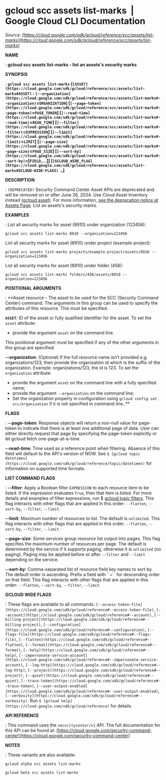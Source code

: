 # gcloud scc assets list-marks  |  Google Cloud CLI Documentation

*Source: [https://cloud.google.com/sdk/gcloud/reference/scc/assets/list-marks](https://cloud.google.com/sdk/gcloud/reference/scc/assets/list-marks)*

**NAME**

: **gcloud scc assets list-marks - list an assets's security marks**

**SYNOPSIS**

: **`gcloud scc assets list-marks` (`[ASSET](https://cloud.google.com/sdk/gcloud/reference/scc/assets/list-marks#ASSET)` : `[--organization](https://cloud.google.com/sdk/gcloud/reference/scc/assets/list-marks#--organization)`=`ORGANIZATION`) [`[--page-token](https://cloud.google.com/sdk/gcloud/reference/scc/assets/list-marks#--page-token)`=`PAGE_TOKEN`] [`[--read-time](https://cloud.google.com/sdk/gcloud/reference/scc/assets/list-marks#--read-time)`=`READ_TIME`] [`[--filter](https://cloud.google.com/sdk/gcloud/reference/scc/assets/list-marks#--filter)`=`EXPRESSION`] [`[--limit](https://cloud.google.com/sdk/gcloud/reference/scc/assets/list-marks#--limit)`=`LIMIT`] [`[--page-size](https://cloud.google.com/sdk/gcloud/reference/scc/assets/list-marks#--page-size)`=`PAGE_SIZE`] [`[--sort-by](https://cloud.google.com/sdk/gcloud/reference/scc/assets/list-marks#--sort-by)`=[`FIELD`,…]] [`[GCLOUD_WIDE_FLAG](https://cloud.google.com/sdk/gcloud/reference/scc/assets/list-marks#GCLOUD-WIDE-FLAGS) …`]**

**DESCRIPTION**

: `(DEPRECATED)` Security Command Center Asset APIs are deprecated and
will be removed on or after June 26, 2024. Use Cloud Asset Inventory instead [(gcloud asset)](https://cloud.google.com/sdk/gcloud/reference/asset).
For more information, [see
the deprecation notice at Assets Page](https://cloud.google.com/security-command-center/docs/how-to-use-security-command-center#assets_page).
List an assets's security marks.

**EXAMPLES**

: List all security marks for asset (8910) under organization (123456):

```
gcloud scc assets list-marks 8910 --organization=123456
```

List all security marks for asset (8910) under project (example-project):

```
gcloud scc assets list-marks projects/example-project/assets/8910 --organization=123456
```

List all security marks for asset (8910) under folder (456):

```
gcloud scc assets list-marks folders/456/assets/8910 --organization=123456
```

**POSITIONAL ARGUMENTS**

: **Asset resource - The asset to be used for the SCC (Security Command Center)
command. The arguments in this group can be used to specify the attributes of
this resource.
This must be specified.

**`ASSET`**:
ID of the asset or fully qualified identifier for the asset.
To set the `asset` attribute:

- provide the argument `asset` on the command line.

This positional argument must be specified if any of the other arguments in this
group are specified.

**--organization**:
(Optional) If the full resource name isn't provided e.g. organizations/123, then
provide the organization id which is the suffix of the organization. Example:
organizations/123, the id is 123.
To set the `organization` attribute:

- provide the argument `asset` on the command line with a fully
specified name;
- provide the argument `--organization` on the command line;
- Set the organization property in configuration using `gcloud config set
scc/organization` if it is not specified in command line..**

**FLAGS**

: **--page-token**:
Response objects will return a non-null value for page-token to indicate that
there is at least one additional page of data. User can either directly request
that page by specifying the page-token explicitly or let gcloud fetch
one-page-at-a-time.

**--read-time**:
Time used as a reference point when filtering. Absence of this field will
default to the API's version of NOW. See `$ [gcloud topic datetimes](https://cloud.google.com/sdk/gcloud/reference/topic/datetimes)`
for information on supported time formats.

**LIST COMMAND FLAGS**

: **--filter**:
Apply a Boolean filter `EXPRESSION` to each resource item
to be listed. If the expression evaluates `True`, then that item is
listed. For more details and examples of filter expressions, run $ [gcloud topic filters](https://cloud.google.com/sdk/gcloud/reference/topic/filters). This flag
interacts with other flags that are applied in this order:
`--flatten`, `--sort-by`, `--filter`,
`--limit`.

**--limit**:
Maximum number of resources to list. The default is `unlimited`. This
flag interacts with other flags that are applied in this order:
`--flatten`, `--sort-by`, `--filter`,
`--limit`.

**--page-size**:
Some services group resource list output into pages. This flag specifies the
maximum number of resources per page. The default is determined by the service
if it supports paging, otherwise it is `unlimited` (no paging).
Paging may be applied before or after `--filter` and
`--limit` depending on the service.

**--sort-by**:
Comma-separated list of resource field key names to sort by. The default order
is ascending. Prefix a field with ``~´´ for descending order on that
field. This flag interacts with other flags that are applied in this order:
`--flatten`, `--sort-by`, `--filter`,
`--limit`.

**GCLOUD WIDE FLAGS**

: These flags are available to all commands: `[--access-token-file](https://cloud.google.com/sdk/gcloud/reference#--access-token-file)`,
`[--account](https://cloud.google.com/sdk/gcloud/reference#--account)`, `[--billing-project](https://cloud.google.com/sdk/gcloud/reference#--billing-project)`,
`[--configuration](https://cloud.google.com/sdk/gcloud/reference#--configuration)`,
`[--flags-file](https://cloud.google.com/sdk/gcloud/reference#--flags-file)`,
`[--flatten](https://cloud.google.com/sdk/gcloud/reference#--flatten)`, `[--format](https://cloud.google.com/sdk/gcloud/reference#--format)`, `[--help](https://cloud.google.com/sdk/gcloud/reference#--help)`, `[--impersonate-service-account](https://cloud.google.com/sdk/gcloud/reference#--impersonate-service-account)`,
`[--log-http](https://cloud.google.com/sdk/gcloud/reference#--log-http)`,
`[--project](https://cloud.google.com/sdk/gcloud/reference#--project)`, `[--quiet](https://cloud.google.com/sdk/gcloud/reference#--quiet)`, `[--trace-token](https://cloud.google.com/sdk/gcloud/reference#--trace-token)`, `[--user-output-enabled](https://cloud.google.com/sdk/gcloud/reference#--user-output-enabled)`,
`[--verbosity](https://cloud.google.com/sdk/gcloud/reference#--verbosity)`.
Run `$ [gcloud help](https://cloud.google.com/sdk/gcloud/reference)` for details.

**API REFERENCE**

: This command uses the `securitycenter/v1` API. The full documentation
for this API can be found at: [https://cloud.google.com/security-command-center](https://cloud.google.com/security-command-center)

**NOTES**

: These variants are also available:

```
gcloud alpha scc assets list-marks
```

```
gcloud beta scc assets list-marks
```
